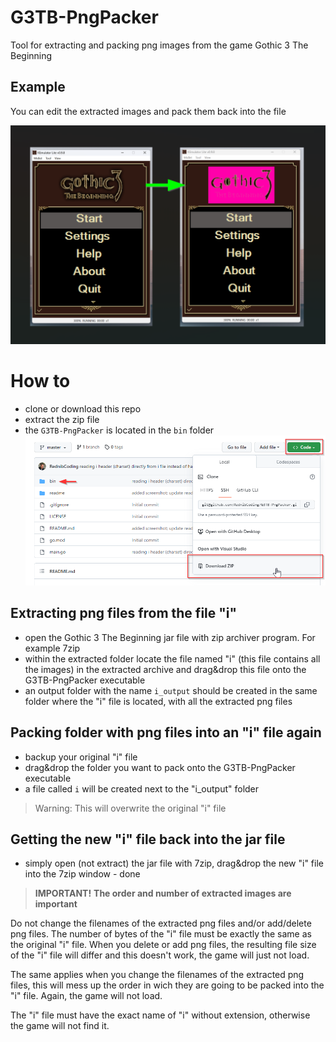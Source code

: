 # G3TB-PngPacker
Tool for extracting and packing png images from the game Gothic 3 The Beginning

## Example
You can edit the extracted images and pack them back into the file

![](readme/screenshot_01.png)

# How to
- clone or download this repo
- extract the zip file
- the `G3TB-PngPacker` is located in the `bin` folder
![](readme/screenshot_02.png)

## Extracting png files from the file "i"
- open the Gothic 3 The Beginning jar file with zip archiver program. For example 7zip
- within the extracted folder locate the file named "i" (this file contains all the images) in the extracted archive and drag&drop this file onto the G3TB-PngPacker executable
- an output folder with the name `i_output` should be created in the same folder where the "i" file is located, with all the extracted png files

## Packing folder with png files into an "i" file again
- backup your original "i" file
- drag&drop the folder you want to pack onto the G3TB-PngPacker executable
- a file called `i` will be created next to the "i_output" folder 
>Warning: This will overwrite the original "i" file

## Getting the new "i" file back into the jar file
- simply open (not extract) the jar file with 7zip, drag&drop the new "i" file into the 7zip window - done

>**IMPORTANT!**
**The order and number of extracted images are important**

Do not change the filenames of the extracted png files and/or add/delete png files. The number of bytes of the "i" file must be exactly the same as the original "i" file. When you delete or add png files, the resulting file size of the "i" file will differ and this doesn't work, the game will just not load.

The same applies when you change the filenames of the extracted png files, this will mess up the order in wich they are going to be packed into the "i" file. Again, the game will not load.

The "i" file must have the exact name of "i" without extension, otherwise the game will not find it.
